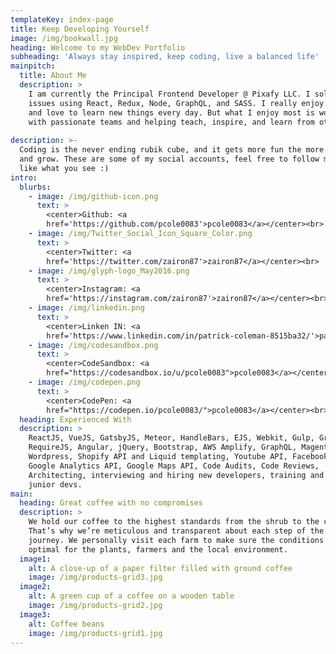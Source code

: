 ```yaml
---
templateKey: index-page
title: Keep Developing Yourself
image: /img/bookwall.jpg
heading: Welcome to my WebDev Portfolio
subheading: 'Always stay inspired, keep coding, live a balanced life'
mainpitch:
  title: About Me
  description: >
    I am currently the Principal Frontend Developer @ Pixafy LLC. I solve client
    issues using React, Redux, Node, GraphQL, and SASS. I really enjoy what I do
    and love to learn new things every day. But what I enjoy most is working
    with passionate teams and helping teach, inspire, and learn from other devs.
      
description: >-
  Coding is the never ending rubik cube, and it gets more fun the more you learn
  and grow. These are some of my social accounts, feel free to follow me if you
  like what you see :)
intro:
  blurbs:
    - image: /img/github-icon.png
      text: >
        <center>Github: <a
        href='https://github.com/pcole0083'>pcole0083</a></center><br>
    - image: /img/Twitter_Social_Icon_Square_Color.png
      text: >
        <center>Twitter: <a
        href='https://twitter.com/zairon87'>zairon87</a></center><br>
    - image: /img/glyph-logo_May2016.png
      text: >
        <center>Instagram: <a
        href='https://instagram.com/zairon87'>zairon87</a></center><br>
    - image: /img/linkedin.png
      text: >
        <center>Linken IN: <a
        href='https://www.linkedin.com/in/patrick-coleman-8515ba32/'>patrick-coleman</a></center><br>
    - image: /img/codesandbox.png
      text: >
        <center>CodeSandbox: <a
        href="https://codesandbox.io/u/pcole0083">pcole0083</a></center><br>
    - image: /img/codepen.png
      text: >
        <center>CodePen: <a
        href="https://codepen.io/pcole0083/">pcole0083</a></center><br>
  heading: Experienced With
  description: >
    ReactJS, VueJS, GatsbyJS, Meteor, HandleBars, EJS, Webkit, Gulp, Grunt,
    RequireJS, Angular, jQuery, Bootstrap, AWS Amplify, GraphQL, Magento,
    Wordpress, Shopify API and Liquid templating, Youtube API, Facebook API,
    Google Analytics API, Google Maps API, Code Audits, Code Reviews,
    Architecting, interviewing and hiring new developers, training and mentoring
    junior devs.
main:
  heading: Great coffee with no compromises
  description: >
    We hold our coffee to the highest standards from the shrub to the cup.
    That’s why we’re meticulous and transparent about each step of the coffee’s
    journey. We personally visit each farm to make sure the conditions are
    optimal for the plants, farmers and the local environment.
  image1:
    alt: A close-up of a paper filter filled with ground coffee
    image: /img/products-grid3.jpg
  image2:
    alt: A green cup of a coffee on a wooden table
    image: /img/products-grid2.jpg
  image3:
    alt: Coffee beans
    image: /img/products-grid1.jpg
---
```


